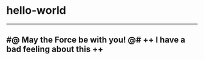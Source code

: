 # hello-world

-------------------------------------
#@ May the Force be with you!  @#
++ I have a bad feeling about this ++
-------------------------------------
